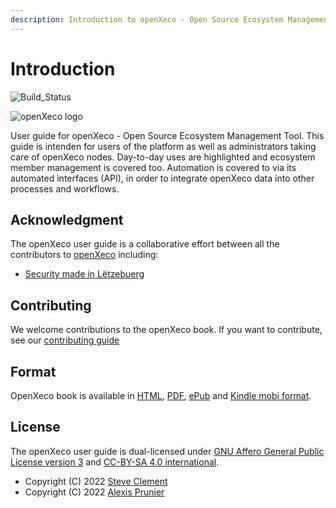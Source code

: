 ```yaml
---
description: Introduction to openXeco - Open Source Ecosystem Management Tool
---
```


# Introduction

![Build_Status](https://github.com/CybersecurityLuxembourg/openxeco-book/actions/workflows/honkit.yml/badge.svg)

![openXeco logo](https://github.com/CybersecurityLuxembourg/openxeco-core/raw/main/static/cyberlux-logo.jpg?raw=true)

User guide for openXeco - Open Source Ecosystem Management Tool. This guide is intenden for users of the platform as well as administrators taking care of openXeco nodes.
Day-to-day uses are highlighted and ecosystem member management is covered too. Automation is covered to via its automated interfaces \(API\), in order to integrate openXeco data into other processes and workflows.

## Acknowledgment

The openXeco user guide is a collaborative effort between all the contributors to [openXeco](https://github.com/CybersecurityLuxembourg/openxeco-core) including:

* [Security made in Lëtzebuerg](https://securitymadein.lu)

## Contributing

We welcome contributions to the openXeco book. If you want to contribute, see our [contributing guide](/CONTRIBUTING.md)

<div class="pagebreak"></div>

## Format

OpenXeco book is available in [HTML](https://book.openxeco.org), [PDF](https://book.openxeco.org/book.pdf), [ePub](https://book.openxeco.org/book.epub) and [Kindle mobi format](https://book.openxeco.org/book.mobi).

## License

The openXeco user guide is dual-licensed under [GNU Affero General Public License version 3](http://www.gnu.org/licenses/agpl-3.0.html) and [CC-BY-SA 4.0 international](https://creativecommons.org/licenses/by-sa/4.0/).

* Copyright \(C\) 2022 [Steve Clement](https://github.com/SteveClement)
* Copyright \(C\) 2022 [Alexis Prunier](https://github.com/alexisprunier)
